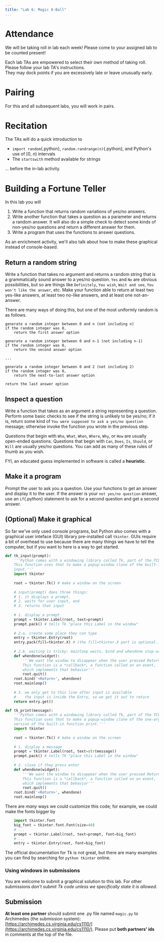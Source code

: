```yaml
---
title: "Lab 6: Magic 8-Ball"
...
```


# Attendance

We will be taking roll in lab each week! Please come to your assigned lab to be counted present!

Each lab TAs are empowered to select their own method of taking roll.
Please follow your lab TA's instructions.  
They may dock points if you  are excessively late or leave unusually early.

# Pairing

For this and all subsequent labs, you will work in pairs.

# Recitation

The TAs will do a quick introduction to 

-   `import random`{.python}, `random.randrange(n)`{.python}, and Python's use of \[0, *n*\) intervals
-   The `startswith` method available for strings

... before the in-lab activity.


# Building a Fortune Teller

In this lab you will

1.  Write a function that returns random variations of yes/no answers.
2.  Write another function that takes a question as a parameter and returns a random answer.  It will also do a simple check to detect some kinds of non-yes/no questions and return a different answer for them.
3.  Write a program that uses the functions to answer questions.

As an enrichment activity, we'll also talk about how to make these graphical instead of console-based.

## Return a random string

Write a function that takes no argument and returns a random string that is a grammatically sound answer to a yes/no question.  `Yes` and `No` are obvious possibilities, but so are things like `Definitely`, `You wish`, `Wait and see`, `You won't like the answer`, etc.
Make your function able to return at least two yes-like answers, at least two no-like answers, and at least one not-an-answer.

There are many ways of doing this, but one of the most uniformly random is as follows.

````
generate a random integer between 0 and n (not including n)
if the random integer was 0,
    return the first answer option

generate a random integer between 0 and n-1 (not including n-1)
if the random integer was 0,
    return the second answer option

...

generate a random integer between 0 and 2 (not including 2)
if the random integer was 0,
    return the next-to-last answer option

return the last answer option
````

## Inspect a question

Write a function that takes as an argument a string representing a question.
Perform some basic checks to see if the string is unlikely to be yes/no; if it is, return some kind of `You were supposed to ask a yes/no question` message; otherwise invoke the function you wrote in the previous step.

Questions that begin with `Who`, `What`, `When`, `Where`, `Why`, or `How` are usually open-ended questions.
Questions that begin with `Can`, `Does`, `Is`, `Should`, or `Will` are usually yes/no questions.
You can add as many of these rules of thumb as you wish.

FYI, an educated guess implemented in software is called a **heuristic**.

## Make it a program

Prompt the user to ask you a question.
Use your functions to get an answer and display it to the user.
If the answer is your `not yes/no question` answer, use an `if`{.python} statement to ask for a second question and get a second answer.

## (Optional) Make it graphical

So far we've only used console programs, but Python also comes with a graphical user inteface (GUI) library pre-installed call `tkinter`.
GUIs require a bit of overhead to use because there are many things we have to tell the computer,
but if you want to here is a way to get started.

````python
def tk_input(prompt):
    '''Python comes with a windowing library called Tk, part of the TCL/Tk system.
    This function uses that to make a popup-window clone of the built-in function
    input.'''
    import tkinter
    
    root = tkinter.Tk() # make a window on the screen
    
    # input(prompt) does three things: 
    # 1. it displays a prompt, 
    # 2. waits for user input, and 
    # 3. returns that input
    
    # 1. display a prompt
    prompt = tkinter.Label(root, text=prompt)
    prompt.pack() # tells Tk "place this Label in the window"
    
    # 2.a. create some place they can type
    entry = tkinter.Entry(root)
    entry.pack(fill=tkinter.X) # (the fill=tkinter.X part is optional...)
    
    # 2.b. waiting is tricky: mainloop waits, bind and whendone stop waiting
    def whendone(widget):
        '''We want the window to disappear when the user pressed Return.
        This function is a *callback*, a function called on an event,
        which implements that behavior'''
        root.quit()
    root.bind('<Return>', whendone)
    root.mainloop()
    
    # 3. we only get to this line after input is available
    #    the input is inside the Entry, so we get it out to return
    return entry.get()

def tk_print(message):
    '''Python comes with a windowing library called Tk, part of the TCL/Tk system.
    This function uses that to make a popup-window clone of the one-argument
    version of the built-in function print.'''
    import tkinter
    
    root = tkinter.Tk() # make a window on the screen
    
    # 1. display a message
    prompt = tkinter.Label(root, text=str(message))
    prompt.pack() # tells Tk "place this Label in the window"
    
    # 2. close if they press enter
    def whendone(widget):
        '''We want the window to disappear when the user pressed Return.
        This function is a *callback*, a function called on an event,
        which implements that behavior'''
        root.quit()
    root.bind('<Return>', whendone)
    root.mainloop()
````

There are *many* ways we could customize this code;
for example, we could make the fonts bigger by

````python
    import tkinter.font
    big_font = tkinter.font.Font(size=40)
    # ...
    prompt = tkinter.Label(root, text=prompt, font=big_font)
    # ...
    entry = tkinter.Entry(root, font=big_font)
````

The official documentation for Tk is not great, but there are many examples you can find by searching for `python tkinter` online.

### Using windows in submissions

You are welcome to submit a graphical solution to this lab.
For other submissions *don't submit Tk code unless we specifically state it is allowed*.

## Submission

**At least one partner** should submit one .py file named `magic.py` to Archimedes (the submission system):
[https://archimedes.cs.virginia.edu/cs1110/](https://archimedes.cs.virginia.edu/cs1110/).
Please put **both partners' ids** in comments at the top of the file.

